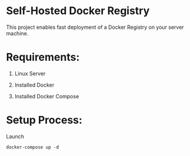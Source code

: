 # Self-Hosted Docker Registry

This project enables fast deployment of a Docker Registry on your server machine.

# Requirements:

1. Linux Server

2. Installed Docker

3. Installed Docker Compose

# Setup Process:

Launch

```
docker-compose up -d
```